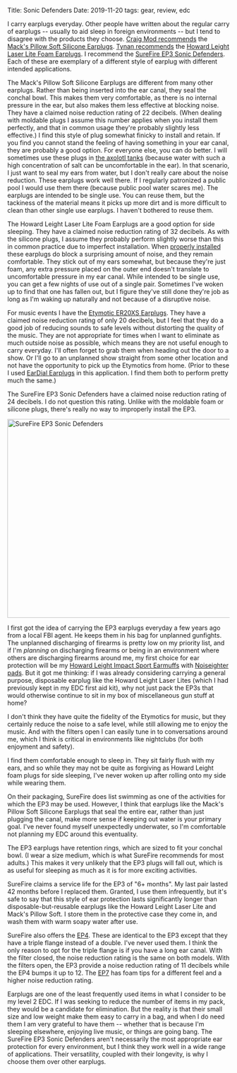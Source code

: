 Title: Sonic Defenders
Date: 2019-11-20
tags: gear, review, edc

I carry earplugs everyday. Other people have written about the regular carry of earplugs -- usually to aid sleep in foreign environments -- but I tend to disagree with the products they choose. [Craig Mod recommends](https://craigmod.com/ridgeline/042/) the [Mack's Pillow Soft Silicone Earplugs](https://www.amazon.com/Macks-Pillow-Soft-Silicone-Earplugs/dp/B07G1MWHNR/). [Tynan recommends](https://tynan.com/gear2017) the [Howard Leight Laser Lite Foam Earplugs](https://www.amazon.com/Howard-Leight-Laser-Earplugs-50/dp/B003628ODO/). I recommend the [SureFire EP3 Sonic Defenders](https://www.surefire.com/ep3-sonic-defenders.html). Each of these are exemplary of a different style of earplug with different intended applications.

The Mack's Pillow Soft Silicone Earplugs are different from many other earplugs. Rather than being inserted into the ear canal, they seal the conchal bowl. This makes them very comfortable, as there is no internal pressure in the ear, but also makes them less effective at blocking noise. They have a claimed noise reduction rating of 22 decibels. (When dealing with moldable plugs I assume this number applies when you install them perfectly, and that in common usage they're probably slightly less effective.) I find this style of plug somewhat finicky to install and retain. If you find you cannot stand the feeling of having something in your ear canal, they are probably a good option. For everyone else, you can do better. I will sometimes use these plugs in [the axolotl tanks](https://pig-monkey.com/2018/04/axolotl/) (because water with such a high concentration of salt can be uncomfortable in the ear). In that scenario, I just want to seal my ears from water, but I don't really care about the noise reduction. These earplugs work well there. If I regularly patronized a public pool I would use them there (because public pool water scares me). The earplugs are intended to be single use. You can reuse them, but the tackiness of the material means it picks up more dirt and is more difficult to clean than other single use earplugs. I haven't bothered to reuse them.

The Howard Leight Laser Lite Foam Earplugs are a good option for side sleeping. They have a claimed noise reduction rating of 32 decibels. As with the silicone plugs, I assume they probably perform slightly worse than this in common practice due to imperfect installation. When [properly installed](https://www.youtube.com/watch?v=8vHP8K3BsrA) these earplugs do block a surprising amount of noise, and they remain comfortable. They stick out of my ears somewhat, but because they're just foam, any extra pressure placed on the outer end doesn't translate to uncomfortable pressure in my ear canal. While intended to be single use, you can get a few nights of use out of a single pair. Sometimes I've woken up to find that one has fallen out, but I figure they've still done they're job as long as I'm waking up naturally and not because of a disruptive noise.

For music events I have the [Etymotic ER20XS Earplugs](https://www.etymotic.com/consumer/hearing-protection/er20xs.html). They have a claimed noise reduction rating of only 20 decibels, but I feel that they do a good job of reducing sounds to safe levels without distorting the quality of the music. They are not appropriate for times when I want to eliminate as much outside noise as possible, which means they are not useful enough to carry everyday. I'll often forget to grab them when heading out the door to a show. Or I'll go to an unplanned show straight from some other location and not have the opportunity to pick up the Etymotics from home. (Prior to these I used [EarDial Earplugs](https://eardial.com/) in this application. I find them both to perform pretty much the same.)

The SureFire EP3 Sonic Defenders have a claimed noise reduction rating of 24 decibels. I do not question this rating. Unlike with the moldable foam or silicone plugs, there's really no way to improperly install the EP3.

<a href="https://www.flickr.com/photos/pigmonkey/49098121181/in/dateposted/" title="SureFire EP3 Sonic Defenders"><img src="https://live.staticflickr.com/65535/49098121181_fc7008c16e_c.jpg" width="800" height="450" alt="SureFire EP3 Sonic Defenders"></a>

I first got the idea of carrying the EP3 earplugs everyday a few years ago from a local FBI agent. He keeps them in his bag for unplanned gunfights. The unplanned discharging of firearms is pretty low on my priority list, and if I'm *planning* on discharging firearms or being in an environment where others are discharging firearms around me, my first choice for ear protection will be my [Howard Leight Impact Sport Earmuffs](https://www.howardleightshootingsports.com/products/impact-sport-sound-amplification-electronic-shooting-earmuff-classic-green) with [Noiseighter pads](https://noisefighters.com/). But it got me thinking: if I was already considering carrying a general purpose, disposable earplug like the Howard Leight Laser Lites (which I had previously kept in my EDC first aid kit), why not just pack the EP3s that would otherwise continue to sit in my box of miscellaneous gun stuff at home?

I don't think they have quite the fidelity of the Etymotics for music, but they certainly reduce the noise to a safe level, while still allowing me to enjoy the music. And with the filters open I can easily tune in to conversations around me, which I think is critical in environments like nightclubs (for both enjoyment and safety).

I find them comfortable enough to sleep in. They sit fairly flush with my ears, and so while they may not be quite as forgiving as Howard Leight foam plugs for side sleeping, I've never woken up after rolling onto my side while wearing them.

On their packaging, SureFire does list swimming as one of the activities for which the EP3 may be used. However, I think that earplugs like the Mack's Pillow Soft Silicone Earplugs that seal the entire ear, rather than just plugging the canal, make more sense if keeping out water is your primary goal. I've never found myself unexpectedly underwater, so I'm comfortable not planning my EDC around this eventuality.

The EP3 earplugs have retention rings, which are sized to fit your conchal bowl. (I wear a size medium, which is what SureFire recommends for most adults.) This makes it very unlikely that the EP3 plugs will fall out, which is as useful for sleeping as much as it is for more exciting activities.

SureFire claims a service life for the EP3 of "6+ months". My last pair lasted 42 months before I replaced them. Granted, I use them infrequently, but it's safe to say that this style of ear protection lasts significantly longer than disposable-but-reusable earplugs like the Howard Leight Laser Lite and Mack's Pillow Soft. I store them in the protective case they come in, and wash them with warm soapy water after use.

SureFire also offers the [EP4](https://www.surefire.com/ep4-sonic-defenders-plus.html). These are identical to the EP3 except that they have a triple flange instead of a double. I've never used them. I think the only reason to opt for the triple flange is if you have a long ear canal. With the filter closed, the noise reduction rating is the same on both models. With the filters open, the EP3 provide a noise reduction rating of 11 decibels while the EP4 bumps it up to 12. The [EP7](https://www.surefire.com/ep7-sonic-defenders-ultra.html) has foam tips for a different feel and a higher noise reduction rating.

Earplugs are one of the least frequently used items in what I consider to be my level 2 EDC. If I was seeking to reduce the number of items in my pack, they would be a candidate for elimination. But the reality is that their small size and low weight make them easy to carry in a bag, and when I do need them I am very grateful to have them -- whether that is because I'm sleeping elsewhere, enjoying live music, or things are going bang. The SureFire EP3 Sonic Defenders aren't necessarily the most appropriate ear protection for every environment, but I think they work well in a wide range of applications. Their versatility, coupled with their longevity, is why I choose them over other earplugs.
